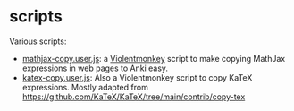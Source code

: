 # scripts

Various scripts:
- [mathjax-copy.user.js](mathjax-copy.user.js): a [Violentmonkey](https://violentmonkey.github.io/) script to make copying MathJax expressions in web pages to Anki easy.
- [katex-copy.user.js](katex-copy.user.js): Also a Violentmonkey script to copy KaTeX expressions. Mostly adapted from https://github.com/KaTeX/KaTeX/tree/main/contrib/copy-tex
